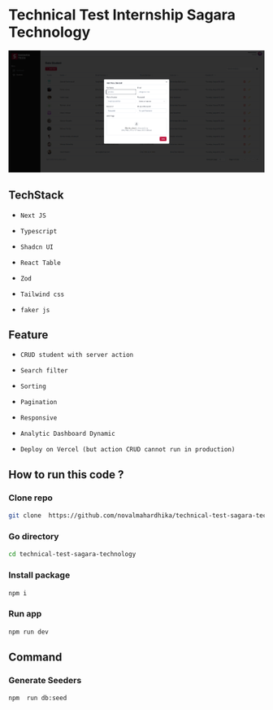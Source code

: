 # Technical Test Internship Sagara Technology

![Document](./public/document.png)

## TechStack

- `Next JS`

- `Typescript`

- `Shadcn UI`

- `React Table`

- `Zod`

- `Tailwind css`

- `faker js`

## Feature

- `CRUD student with server action`

- `Search filter`

- `Sorting`

- `Pagination`

- `Responsive`

- `Analytic Dashboard Dynamic`

- `Deploy on Vercel (but action CRUD cannot run in production)`

## How to run this code ?

### Clone repo

```bash
git clone  https://github.com/novalmahardhika/technical-test-sagara-technology.git
```

### Go directory

```bash
cd technical-test-sagara-technology
```

### Install package

```bash
npm i
```

### Run app

```bash
npm run dev
```

## Command

### Generate Seeders

```bash
npm  run db:seed
```

